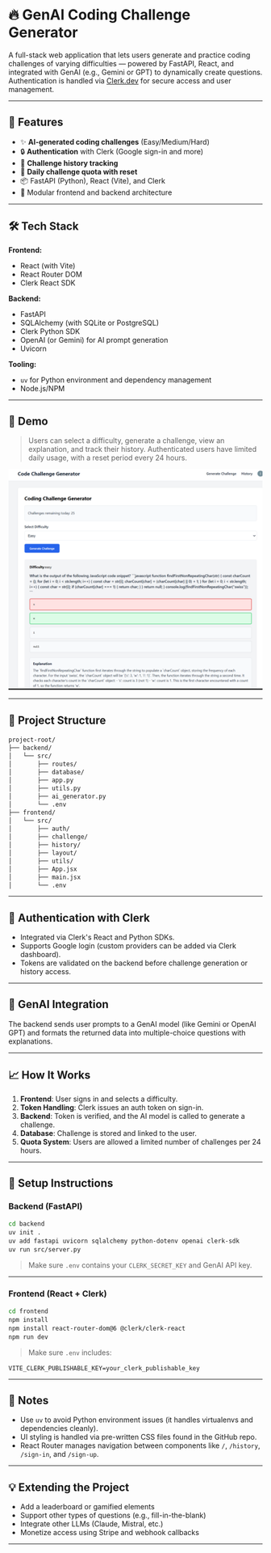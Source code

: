 
# 🔥 GenAI Coding Challenge Generator

A full-stack web application that lets users generate and practice coding challenges of varying difficulties — powered by FastAPI, React, and integrated with GenAI (e.g., Gemini or GPT) to dynamically create questions. Authentication is handled via [Clerk.dev](https://clerk.dev) for secure access and user management.

---

## 🚀 Features

- ✨ **AI-generated coding challenges** (Easy/Medium/Hard)
- 🔒 **Authentication** with Clerk (Google sign-in and more)
- 📜 **Challenge history tracking**
- 🔄 **Daily challenge quota with reset**
- 📦 FastAPI (Python), React (Vite), and Clerk
- 📁 Modular frontend and backend architecture

---

## 🛠 Tech Stack

**Frontend:**
- React (with Vite)
- React Router DOM
- Clerk React SDK

**Backend:**
- FastAPI
- SQLAlchemy (with SQLite or PostgreSQL)
- Clerk Python SDK
- OpenAI (or Gemini) for AI prompt generation
- Uvicorn

**Tooling:**
- `uv` for Python environment and dependency management
- Node.js/NPM

---

## 📸 Demo

> Users can select a difficulty, generate a challenge, view an explanation, and track their history. Authenticated users have limited daily usage, with a reset period every 24 hours.

![Screenshot generate.png](https://github.com/Sandpaperr/code_challenge_app/blob/2cb4817bdad2959a410fc98a69427e5a1c71e65f/Screenshot%20generate.png)

---

## 📂 Project Structure

```
project-root/
├── backend/
│   └── src/
│       ├── routes/
│       ├── database/
│       ├── app.py
│       ├── utils.py
│       ├── ai_generator.py
│       └── .env
├── frontend/
│   └── src/
│       ├── auth/
│       ├── challenge/
│       ├── history/
│       ├── layout/
│       ├── utils/
│       ├── App.jsx
│       ├── main.jsx
│       └── .env
```

---

## 🔐 Authentication with Clerk

- Integrated via Clerk's React and Python SDKs.
- Supports Google login (custom providers can be added via Clerk dashboard).
- Tokens are validated on the backend before challenge generation or history access.

---

## 🤖 GenAI Integration

The backend sends user prompts to a GenAI model (like Gemini or OpenAI GPT) and formats the returned data into multiple-choice questions with explanations.

---

## 📈 How It Works

1. **Frontend**: User signs in and selects a difficulty.
2. **Token Handling**: Clerk issues an auth token on sign-in.
3. **Backend**: Token is verified, and the AI model is called to generate a challenge.
4. **Database**: Challenge is stored and linked to the user.
5. **Quota System**: Users are allowed a limited number of challenges per 24 hours.

---

## 🔧 Setup Instructions

### Backend (FastAPI)
```bash
cd backend
uv init .
uv add fastapi uvicorn sqlalchemy python-dotenv openai clerk-sdk
uv run src/server.py
```

> Make sure `.env` contains your `CLERK_SECRET_KEY` and GenAI API key.

---

### Frontend (React + Clerk)
```bash
cd frontend
npm install
npm install react-router-dom@6 @clerk/clerk-react
npm run dev
```

> Make sure `.env` includes:
```
VITE_CLERK_PUBLISHABLE_KEY=your_clerk_publishable_key
```

---

## 📌 Notes

- Use `uv` to avoid Python environment issues (it handles virtualenvs and dependencies cleanly).
- UI styling is handled via pre-written CSS files found in the GitHub repo.
- React Router manages navigation between components like `/`, `/history`, `/sign-in`, and `/sign-up`.

---

## 💡 Extending the Project

- Add a leaderboard or gamified elements
- Support other types of questions (e.g., fill-in-the-blank)
- Integrate other LLMs (Claude, Mistral, etc.)
- Monetize access using Stripe and webhook callbacks

---

